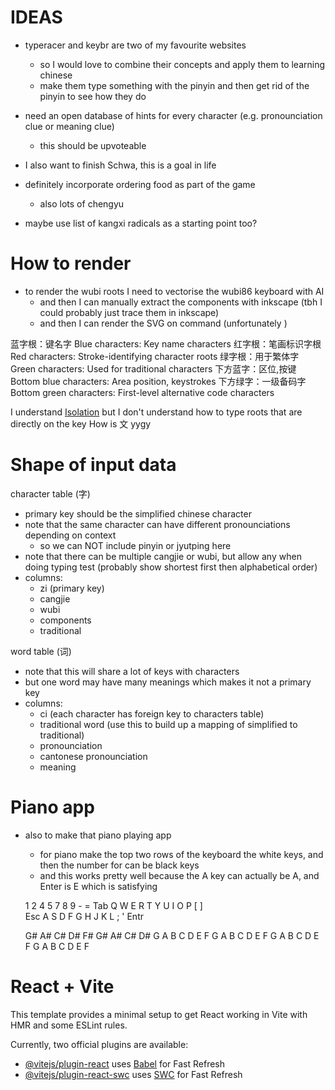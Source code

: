 # IDEAS
* typeracer and keybr are two of my favourite websites
  * so I would love to combine their concepts and apply them to learning chinese
  * make them type something with the pinyin and then get rid of the pinyin to see how they do
* need an open database of hints for every character (e.g. pronounciation clue or meaning clue)
  * this should be upvoteable
* I also want to finish Schwa, this is a goal in life

* definitely incorporate ordering food as part of the game
  * also lots of chengyu
* maybe use list of kangxi radicals as a starting point too?

# How to render
* to render the wubi roots I need to vectorise the wubi86 keyboard with AI
  * and then I can manually extract the components with inkscape (tbh I could probably just trace them in inkscape)
  * and then I can render the SVG on command (unfortunately )

蓝字根：键名字
Blue characters: Key name characters
红字根：笔画标识字根
Red characters: Stroke-identifying character roots
绿字根：用于繁体字
Green characters: Used for traditional characters
下方蓝字：区位,按键
Bottom blue characters: Area position, keystrokes
下方绿字：一级备码字
Bottom green characters: First-level alternative code characters

I understand [Isolation](https://madmansnest.com/2018/05/09/wubi-part-6.html) but I don't understand how to type roots that are directly on the key
How is 文 yygy

# Shape of input data
character table (字)
* primary key should be the simplified chinese character
* note that the same character can have different pronounciations depending on context
  * so we can NOT include pinyin or jyutping here
* note that there can be multiple cangjie or wubi, but allow any when doing typing test (probably show shortest first then alphabetical order)
* columns:
  * zi (primary key)
  * cangjie
  * wubi
  * components
  * traditional

word table (词)
* note that this will share a lot of keys with characters
* but one word may have many meanings which makes it not a primary key
* columns:
  * ci (each character has foreign key to characters table)
  * traditional word (use this to build up a mapping of simplified to traditional)
  * pronounciation
  * cantonese pronounciation
  * meaning

# Piano app
* also to make that piano playing app
  * for piano make the top two rows of the keyboard the white keys, and then the number for can be black keys
  * and this works pretty well because the A key can actually be A, and Enter is E which is satisfying

  1   2       4   5       7   8   9       -   = 
Tab Q   W   E   R   T   Y   U   I   O   P   [   ]   \
 Esc A   S   D   F   G   H   J   K   L   ;   '   Entr

  G#  A#      C#  D#      F#  G#  A#      C#  D# 
G   A   B   C   D   E   F   G   A   B   C   D   E   F
 G   A   B   C   D   E   F   G   A   B   C   D   E   F

# React + Vite

This template provides a minimal setup to get React working in Vite with HMR and some ESLint rules.

Currently, two official plugins are available:

- [@vitejs/plugin-react](https://github.com/vitejs/vite-plugin-react/blob/main/packages/plugin-react/README.md) uses [Babel](https://babeljs.io/) for Fast Refresh
- [@vitejs/plugin-react-swc](https://github.com/vitejs/vite-plugin-react-swc) uses [SWC](https://swc.rs/) for Fast Refresh
